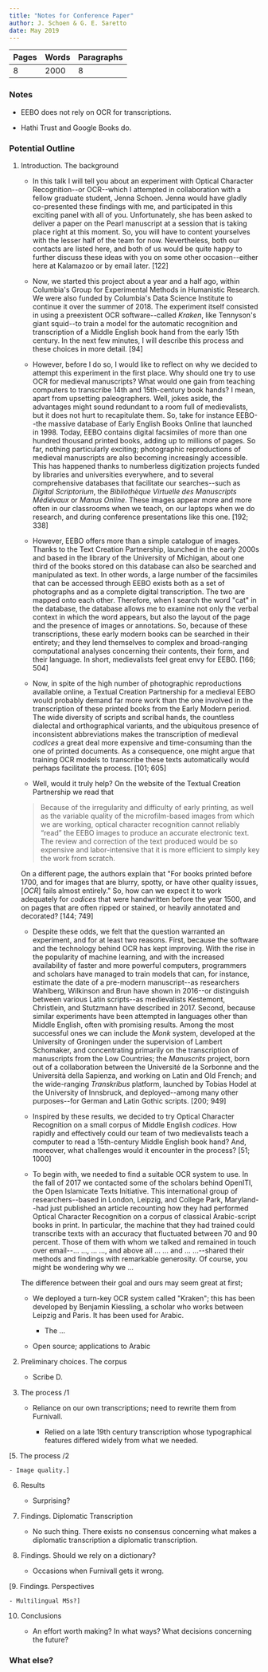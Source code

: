 ```yaml
---
title: "Notes for Conference Paper"
author: J. Schoen & G. E. Saretto
date: May 2019
---
```


|Pages|Words|Paragraphs|
|:---|:---|:---|
|8|2000|8|

### Notes

- EEBO does not rely on OCR for transcriptions.

- Hathi Trust and Google Books do.

### Potential Outline

1. Introduction. The background

    - In this talk I will tell you about an experiment with Optical Character Recognition--or OCR--which I attempted in collaboration with a fellow graduate student, Jenna Schoen. Jenna would have gladly co-presented these findings with me, and participated in this exciting panel with all of you. Unfortunately, she has been asked to deliver a paper on the Pearl manuscript at a session that is taking place right at this moment. So, you will have to content yourselves with the lesser half of the team for now. Nevertheless, both our contacts are listed here, and both of us would be quite happy to further discuss these ideas with you on some other occasion--either here at Kalamazoo or by email later. [122]

    - Now, we started this project about a year and a half ago, within Columbia's Group for Experimental Methods in Humanistic Research. We were also funded by Columbia's Data Science Institute to continue it over the summer of 2018. The experiment itself consisted in using a preexistent OCR software--called _Kraken_, like Tennyson's giant squid--to train a model for the automatic recognition and transcription of a Middle English book hand from the early 15th century. In the next few minutes, I will describe this process and these choices in more detail. [94]

    - However, before I do so, I would like to reflect on why we decided to attempt this experiment in the first place. Why should one try to use OCR for medieval manuscripts? What would one gain from teaching computers to transcribe 14th and 15th-century book hands? I mean, apart from upsetting paleographers. Well, jokes aside, the advantages might sound redundant to a room full of medievalists, but it does not hurt to recapitulate them. So, take for instance EEBO--the massive database of Early English Books Online that launched in 1998. Today, EEBO contains digital facsimiles of more than one hundred thousand printed books, adding up to millions of pages. So far, nothing particularly exciting; photographic reproductions of medieval manuscripts are also becoming increasingly accessible. This has happened thanks to numberless digitization projects funded by libraries and universities everywhere, and to several comprehensive databases that facilitate our searches--such as _Digital Scriptorium_, the _Bibliothèque Virtuelle des Manuscripts Médiévaux_ or _Manus Online_. These images appear more and more often in our classrooms when we teach, on our laptops when we do research, and during conference presentations like this one. [192; 338]

    - However, EEBO offers more than a simple catalogue of images. Thanks to the Text Creation Partnership, launched in the early 2000s and based in the library of the University of Michigan, about one third of the books stored on this database can also be searched and manipulated as text. In other words, a large number of the facsimiles that can be accessed through EEBO exists both as a set of photographs and as a complete digital transcription. The two are mapped onto each other. Therefore, when I search the word "cat" in the database, the database allows me to examine not only the verbal context in which the word appears, but also the layout of the page and the presence of images or annotations. So, because of these transcriptions, these early modern books can be searched in their entirety; and they lend themselves to complex and broad-ranging computational analyses concerning their contents, their form, and their language. In short, medievalists feel great envy for EEBO. [166; 504]

    - Now, in spite of the high number of photographic reproductions available online, a Textual Creation Partnership for a medieval EEBO would probably demand far more work than the one involved in the transcription of these printed books from the Early Modern period. The wide diversity of scripts and scribal hands, the countless dialectal and orthographical variants, and the ubiquitous presence of inconsistent abbreviations makes the transcription of medieval _codices_ a great deal more expensive and time-consuming than the one of printed documents. As a consequence, one might argue that training OCR models to transcribe these texts automatically would perhaps facilitate the process. [101; 605]

    - Well, would it truly help? On the website of the Textual Creation Partnership we read that

    > Because of the irregularity and difficulty of early printing, as well as the variable quality of the microfilm-based images from which we are working, optical character recognition cannot reliably “read” the EEBO images to produce an accurate electronic text. The review and correction of the text produced would be so expensive and labor-intensive that it is more efficient to simply key the work from scratch.

    On a different page, the authors explain that "For books printed before 1700, and for images that are blurry, spotty, or have other quality issues, [_OCR_] fails almost entirely." So, how can we expect it to work adequately for _codices_ that were handwritten before the year 1500, and on pages that are often ripped or stained, or heavily annotated and decorated? [144; 749]

    - Despite these odds, we felt that the question warranted an experiment, and for at least two reasons. First, because the software and the technology behind OCR has kept improving. With the rise in the popularity of machine learning, and with the increased availability of faster and more powerful computers, programmers and scholars have managed to train models that can, for instance, estimate the date of a pre-modern manuscript--as researchers Wahlberg, Wilkinson and Brun have shown in 2016--or distinguish between various Latin scripts--as medievalists Kestemont, Christlein, and Stutzmann have described in 2017. Second, because similar experiments have been attempted in languages other than Middle English, often with promising results. Among the most successful ones we can include the _Monk_ system, developed at the University of Groningen under the supervision of Lambert Schomaker, and concentrating primarily on the transcription of manuscripts from the Low Countries; the _Manuscrits_ project, born out of a collaboration between the Université de la Sorbonne and the Università della Sapienza, and working on Latin and Old French; and the wide-ranging _Transkribus_ platform, launched by Tobias Hodel at the University of Innsbruck, and deployed--among many other purposes--for German and Latin Gothic scripts. [200; 949]

    - Inspired by these results, we decided to try Optical Character Recognition on a small corpus of Middle English _codices_. How rapidly and effectively could our team of two medievalists teach a computer to read a 15th-century Middle English book hand? And, moreover, what challenges would it encounter in the process? [51; 1000]

    - To begin with, we needed to find a suitable OCR system to use. In the fall of 2017 we contacted some of the scholars behind OpenITI, the Open Islamicate Texts Initiative. This international group of researchers--based in London, Leipzig, and College Park, Maryland--had just published an article recounting how they had performed Optical Character Recognition on a corpus of classical Arabic-script books in print. In particular, the machine that they had trained could transcribe texts with an accuracy that fluctuated between 70 and 90 percent. Those of them with whom we talked and remained in touch over email--... ..., ... ..., and above all ... ... and ... ...--shared their methods and findings with remarkable generosity. Of course, you might be wondering why we ...

     The difference between their goal and ours may seem great at first;

    - We deployed a turn-key OCR system called "Kraken"; this has been developed by Benjamin Kiessling, a scholar who works between Leipzig and Paris. It has been used for Arabic.

        - The ...

    - Open source; applications to Arabic

3. Preliminary choices. The corpus

    - Scribe D.

4. The process /1

    - Reliance on our own transcriptions; need to rewrite them from Furnivall.

        - Relied on a late 19th century transcription whose typographical features differed widely from what we needed.

[5. The process /2

    - Image quality.]

6. Results

    - Surprising?

7. Findings. Diplomatic Transcription

    - No such thing. There exists no consensus concerning what makes a diplomatic transcription a diplomatic transcription.

8. Findings. Should we rely on a dictionary?

    - Occasions when Furnivall gets it wrong.

[9. Findings. Perspectives

    - Multilingual MSs?]

10. Conclusions

    - An effort worth making? In what ways? What decisions concerning the future?

### What else?
